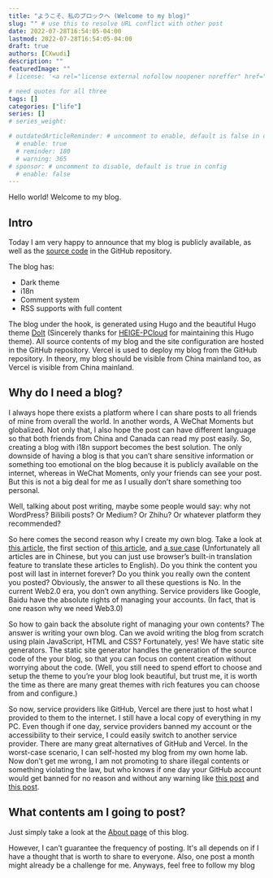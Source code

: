 ```yaml
---
title: "ようこそ、私のブロックへ (Welcome to my blog)"
slug: "" # use this to resolve URL conflict with other post
date: 2022-07-28T16:54:05-04:00
lastmod: 2022-07-28T16:54:05-04:00
draft: true
authors: [CXwudi]
description: ""
featuredImage: ""
# license: '<a rel="license external nofollow noopener noreffer" href="https://creativecommons.org/licenses/by-nc/4.0/" target="_blank">CC BY-NC 4.0</a>'

# need quotes for all three
tags: []
categories: ["life"]
series: []
# series_weight: 

# outdatedArticleReminder: # uncomment to enable, default is false in config 
  # enable: true
  # reminder: 180
  # warning: 365
# sponsor: # uncomment to disable, default is true in config 
  # enable: false
---
```


Hello world! Welcome to my blog.

<!--more-->

## Intro

Today I am very happy to announce that my blog is publicly available, as well as the [source code](https://github.com/CXwudi/personal-blog-source) in the GitHub repository.

The blog has:

- Dark theme
- i18n
- Comment system
- RSS supports with full content

The blog under the hook, is generated using Hugo and the beautiful Hugo theme [DoIt](https://github.com/HEIGE-PCloud/DoIt) (Sincerely thanks for [HEIGE-PCloud](https://github.com/HEIGE-PCloud) for maintaining this Hugo theme). All source contents of my blog and the site configuration are hosted in the GitHub repository. Vercel is used to deploy my blog from the GitHub repository. In theory, my blog should be visible from China mainland too, as Vercel is visible from China mainland.

## Why do I need a blog?

I always hope there exists a platform where I can share posts to all friends of mine from overall the world. In another words, A WeChat Moments but globalized.
Not only that, I also hope the post can have different language so that both friends from China and Canada can read my post easily. So, creating a blog with i18n support becomes the best solution.
The only downside of having a blog is that you can’t share sensitive information or something too emotional on the blog because it is publicly available on the internet, whereas in WeChat Moments, only your friends can see your post. But this is not a big deal for me as I usually don’t share something too personal.

Well, talking about post writing, maybe some people would say: why not WordPress? Bilibili posts? Or Medium? Or Zhihu? Or whatever platform they recommended?

So here comes the second reason why I create my own blog. Take a look at [this article](https://mp.weixin.qq.com/s/oY2ITkqebpKeLS3QEYviVg), the first section of [this article](https://mp.weixin.qq.com/s/733a3gDW2F8B65joRrypMw), and [a sue case](https://zhuanlan.zhihu.com/p/367880098) (Unfortunately all articles are in Chinese, but you can just use browser’s built-in translation feature to translate these articles to English).
Do you think the content you post will last in internet forever? Do you think you really own the content you posted? Obviously, the answer to all these questions is No. In the current Web2.0 era, you don’t own anything. Service providers like Google, Baidu have the absolute rights of managing your accounts. (In fact, that is one reason why we need Web3.0)

So how to gain back the absolute right of managing your own contents? The answer is writing your own blog. Can we avoid writing the blog from scratch using plain JavaScript, HTML and CSS? Fortunately, yes! We have static site generators. The static site generator handles the generation of the source code of the your blog, so that you can focus on content creation without worrying about the code. (Well, you still need to spend effort to choose and setup the theme to you’re your blog look beautiful, but trust me, it is worth the time as there are many great themes with rich features you can choose from and configure.)

So now, service providers like GitHub, Vercel are there just to host what I provided to them to the internet. I still have a local copy of everything in my PC. Even though if one day, service providers banned my account or the accessibility to their service, I could easily switch to another service provider. There are many great alternatives of GitHub and Vercel. In the worst-case scenario, I can self-hosted my blog from my own home lab. Now don’t get me wrong, I am not promoting to share illegal contents or something violating the law, but who knows if one day your GitHub account would get banned for no reason and without any warning like [this post](https://v2ex.com/t/836086) and [this post](https://yuukoamamiya.github.io/p/%E5%85%B3%E4%BA%8E%E6%88%91%E8%A2%ABgithub%E5%B0%81%E5%8F%B7%E8%BF%99%E4%BB%B6%E4%BA%8B/).

## What contents am I going to post?

Just simply take a look at the [About page](/about/#about-this-blog) of this blog.

However, I can’t guarantee the frequency of posting. It's all depends on if I have a thought that is worth to share to everyone. Also, one post a month might already be a challenge for me. Anyways, feel free to follow my blog
